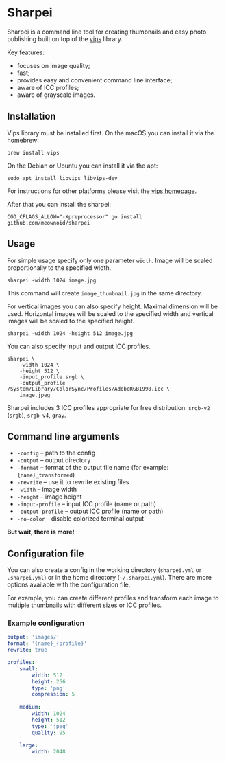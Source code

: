 # Sharpei

Sharpei is a command line tool for creating thumbnails and easy photo 
publishing built on top of the [vips](https://github.com/libvips/libvips) library.

Key features:

- focuses on image quality;
- fast;
- provides easy and convenient command line interface;
- aware of ICC profiles;
- aware of grayscale images.

## Installation

Vips library must be installed first. On the macOS you can install it via the homebrew:

```shell script
brew install vips
```

On the Debian or Ubuntu you can install it via the apt:

```shell script
sudo apt install libvips libvips-dev
```

For instructions for other platforms please visit 
the [vips homepage](https://github.com/libvips/libvips).

After that you can install the sharpei:

```shell script
CGO_CFLAGS_ALLOW="-Xpreprocessor" go install github.com/meownoid/sharpei
```

## Usage

For simple usage specify only one parameter `width`. 
Image will be scaled proportionally to the specified width.

```shell script
sharpei -width 1024 image.jpg
```

This command will create `image_thumbnail.jpg` in the same directory.

For vertical images you can also specify height. Maximal dimension will be used. 
Horizontal images will be scaled to the specified width and vertical images
will be scaled to the specified height.

```shell script
sharpei -width 1024 -height 512 image.jpg
```

You can also specify input and output ICC profiles.

```shell script
sharpei \
    -width 1024 \
    -height 512 \
    -input_profile srgb \
    -output_profile /System/Library/ColorSync/Profiles/AdobeRGB1998.icc \
    image.jpeg
```

Sharpei includes 3 ICC profiles appropriate for free distribution: `srgb-v2` (`srgb`), `srgb-v4`, `gray`.

## Command line arguments

* `-config` – path to the config
* `-output` – output directory
* `-format` – format of the output file name (for example: `{name}_transformed`)
* `-rewrite` – use it to rewrite existing files
* `-width` – image width
* `-height` – image height
* `-input-profile` – input ICC profile (name or path)
* `-output-profile` – output ICC profile (name or path)
* `-no-color` – disable colorized terminal output

**But wait, there is more!**

## Configuration file

You can also create a config in the working directory (`sharpei.yml` or `.sharpei.yml`) 
or in the home directory (`~/.sharpei.yml`). There are more options available with 
the configuration file.

For example, you can create different profiles and transform each image to 
multiple thumbnails with different sizes or ICC profiles.

### Example configuration

```yaml
output: 'images/'
format: '{name}_{profile}'
rewrite: true

profiles:
    small:
        width: 512
        height: 256
        type: 'png'
        compression: 5
    
    medium:
        width: 1024
        height: 512
        type: 'jpeg'
        quality: 95
    
    large:
        width: 2048
```
